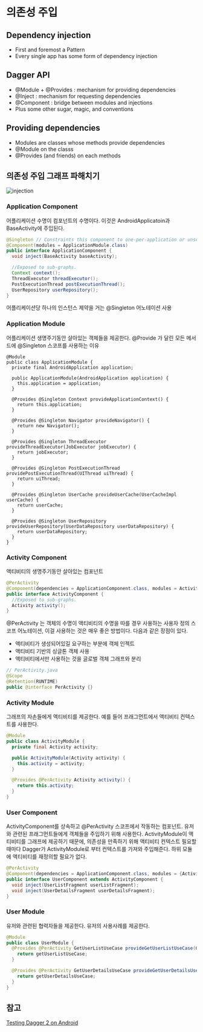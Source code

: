 # 의존성 주입
## Dependency injection
- First and foremost a Pattern
- Every single app has some form of dependency injection

## Dagger API
- @Module + @Provides : mechanism for providing dependencies
- @Inject : mechanism for requesting dependencies
- @Component : bridge between modules and injections
- Plus some other sugar, magic, and conventions

## Providing dependencies
- Modules are classes whose methods provide dependencies
- @Module on the classs
- @Provides (and friends) on each methods

## 의존성 주입 그래프 파해치기
![injection](https://cdn-images-1.medium.com/max/1000/1*2-bl2JaZAedsSj8XdMwERw.png)
### Application Component
어플리케이션 수명이 컴포넌트의 수명이다. 이것은 AndroidApplicatoin과 BaseActivity에 주입된다.
```java
@Singleton // Constraints this component to one-per-application or unscoped bindings.
@Component(modules = ApplicationModule.class)
public interface ApplicationComponent {
  void inject(BaseActivity baseActivity);

  //Exposed to sub-graphs.
  Context context();
  ThreadExecutor threadExecutor();
  PostExecutionThread postExecutionThread();
  UserRepository userRepository();
}
```
어플리케이션당 하나의 인스턴스 제약을 거는 @Singleton 어노테이션 사용
### Application Module
어플리케이션 생명주기동안 살아있는 객체들을 제공한다. @Provide 가 달린 모든 메서드에 @Singleton 스코프를 사용하는 이유
```
@Module
public class ApplicationModule {
  private final AndroidApplication application;

  public ApplicationModule(AndroidApplication application) {
    this.application = application;
  }

  @Provides @Singleton Context provideApplicationContext() {
    return this.application;
  }

  @Provides @Singleton Navigator provideNavigator() {
    return new Navigator();
  }

  @Provides @Singleton ThreadExecutor provideThreadExecutor(JobExecutor jobExecutor) {
    return jobExecutor;
  }

  @Provides @Singleton PostExecutionThread providePostExecutionThread(UIThread uiThread) {
    return uiThread;
  }

  @Provides @Singleton UserCache provideUserCache(UserCacheImpl userCache) {
    return userCache;
  }

  @Provides @Singleton UserRepository provideUserRepository(UserDataRepository userDataRepository) {
    return userDataRepository;
  }
}
```
### Activity Component
액티비티의 생명주기동안 살아있는 컴포넌트
```java
@PerActivity
@Component(dependencies = ApplicationComponent.class, modules = ActivityModule.class)
public interface ActivityComponent {
  //Exposed to sub-graphs.
  Activity activity();
}
```
@PerActivity 는 객체의 수명이 액티비티의 수명을 따를 경우 사용하는 사용자 정의 스코프 어노테이션, 이걸 사용하는 것은 매우 좋은 방법이다. 다음과 같은 장점이 있다.
- 액티비티가 생성되어있길 요구하는 부분에 객체 인젝트
- 액티비티 기반의 싱글톤 객체 사용
- 액티비티에서만 사용하는 것을 글로벌 객체 그래프와 분리

```java
// PerActivity.java
@Scope
@Retention(RUNTIME)
public @interface PerActivity {}
```

### Activity Module
그래프의 자손들에게 액티비티를 제공한다. 예를 들어 프래그먼트에서 액티비티 컨텍스트를 사용한다.
```java
@Module
public class ActivityModule {
  private final Activity activity;

  public ActivityModule(Activity activity) {
    this.activity = activity;
  }

  @Provides @PerActivity Activity activity() {
    return this.activity;
  }
}
```

### User Component
ActivityComponent를 상속하고 @PerActivity 스코프에서 작동하는 컴포넌트. 유저와 관련된 프래그먼트들에게 객체들을 주입하기 위해 사용한다. ActivityModule이 액티비티를 그래프에 제공하기 때문에, 의존성을 만족하기 위해 액티비티 컨텍스트 필요할 때마다 Dagger가 ActivityModule로 부터 컨텍스트를 가져와 주입해준다. 하위 모듈에 액티비티를 재정의할 필요가 없다.
```java
@PerActivity
@Component(dependencies = ApplicationComponent.class, modules = {ActivityModule.class, UserModule.class})
public interface UserComponent extends ActivityComponent {
  void inject(UserListFragment userListFragment);
  void inject(UserDetailsFragment userDetailsFragment);
}
```

### User Module
유저와 관련된 협력자들을 제공한다. 유저의 사용사례를 제공한다.
```java
@Module
public class UserModule {
  @Provides @PerActivity GetUserListUseCase provideGetUserListUseCase(GetUserListUseCaseImpl getUserListUseCase) {
    return getUserListUseCase;
  }

  @Provides @PerActivity GetUserDetailsUseCase provideGetUserDetailsUseCase(GetUserDetailsUseCaseImpl getUserDetailsUseCase) {
    return getUserDetailsUseCase;
  }
}
```


## 참고
[Testing Dagger 2 on Android](https://medium.com/@jason_kim/tasting-dagger-2-on-android-%EB%B2%88%EC%97%AD-632e727a7998#.qjg2tyddb)
